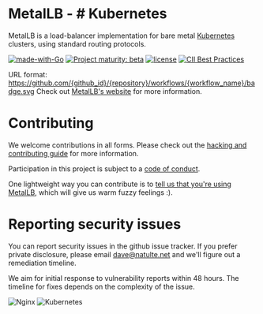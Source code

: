 # MetalLB - # Kubernetes

MetalLB is a load-balancer implementation for bare
metal [Kubernetes](https://kubernetes.io) clusters, using standard
routing protocols.

[![made-with-Go](https://img.shields.io/badge/Made%20with-Go-1f425f.svg)](http://golang.org)
[![Project maturity: beta](https://img.shields.io/badge/maturity-beta-orange.svg)](https://metallb.universe.tf/concepts/maturity/) [![license](https://img.shields.io/github/license/metallb/metallb.svg?maxAge=2592000)](https://github.com/metallb/metallb/blob/main/LICENSE) 
[![CII Best Practices](https://bestpractices.coreinfrastructure.org/projects/569/badge)](https://bestpractices.coreinfrastructure.org/projects/569)


URL format:
https://github.com/{github_id}/{repository}/workflows/{workflow_name}/badge.svg
Check out [MetalLB's website](https://metallb.universe.tf) for more
information.

# Contributing

We welcome contributions in all forms. Please check out
the
[hacking and contributing guide](https://metallb.universe.tf/community/#contributing)
for more information.

Participation in this project is subject to
a [code of conduct](https://metallb.universe.tf/community/code-of-conduct/).

One lightweight way you can contribute is
to
[tell us that you're using MetalLB](https://github.com/metallb/metallb/issues/5),
which will give us warm fuzzy feelings :).

# Reporting security issues

You can report security issues in the github issue tracker. If you
prefer private disclosure, please email dave@natulte.net and we'll
figure out a remediation timeline.

We aim for initial response to vulnerability reports within 48
hours. The timeline for fixes depends on the complexity of the issue.

<img alt="Nginx" src="https://img.shields.io/badge/nginx-%23009639.svg?&style=for-the-badge&logo=nginx&logoColor=white"/>
<img alt="Kubernetes" src="https://img.shields.io/badge/kubernetes-%23326ce5.svg?&style=for-the-badge&logo=kubernetes&logoColor=white"/>
